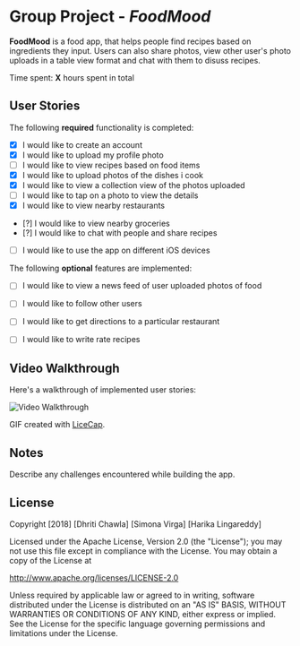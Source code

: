 # Group Project  - *FoodMood*

**FoodMood** is a food app, that helps people find recipes based on ingredients they input. Users can also share photos, view other user's photo uploads in a table view format and chat with them to disuss recipes.

Time spent: **X** hours spent in total

## User Stories

The following **required** functionality is completed:

- [x] I would like to create an account
- [x] I would like to upload my profile photo
- [ ] I would like to view recipes based on food items
- [x] I would like to upload photos of the dishes i cook
- [x] I would like to view a collection view of the photos uploaded
- [ ] I would like to tap on a photo to view the details
- [x] I would like to view nearby restaurants
- [?] I would like to view nearby groceries
- [?] I would like to chat with people and share recipes
- [ ] I would like to use the app on different iOS devices


The following **optional** features are implemented:

- [ ] I would like to view a news feed of user uploaded photos of food
- [ ] I would like to follow other users
- [ ] I would like to get directions to a particular restaurant
- [ ] I would like to write rate recipes


## Video Walkthrough

Here's a walkthrough of implemented user stories:

<img src='https://i.imgur.com/pnkuf8w.gif' title='Video Walkthrough' width='' alt='Video Walkthrough' />

GIF created with [LiceCap](http://www.cockos.com/licecap/).



## Notes

Describe any challenges encountered while building the app.

## License

Copyright [2018] [Dhriti Chawla] [Simona Virga] [Harika Lingareddy]

Licensed under the Apache License, Version 2.0 (the "License");
you may not use this file except in compliance with the License.
You may obtain a copy of the License at

http://www.apache.org/licenses/LICENSE-2.0

Unless required by applicable law or agreed to in writing, software
distributed under the License is distributed on an "AS IS" BASIS,
WITHOUT WARRANTIES OR CONDITIONS OF ANY KIND, either express or implied.
See the License for the specific language governing permissions and
limitations under the License.

